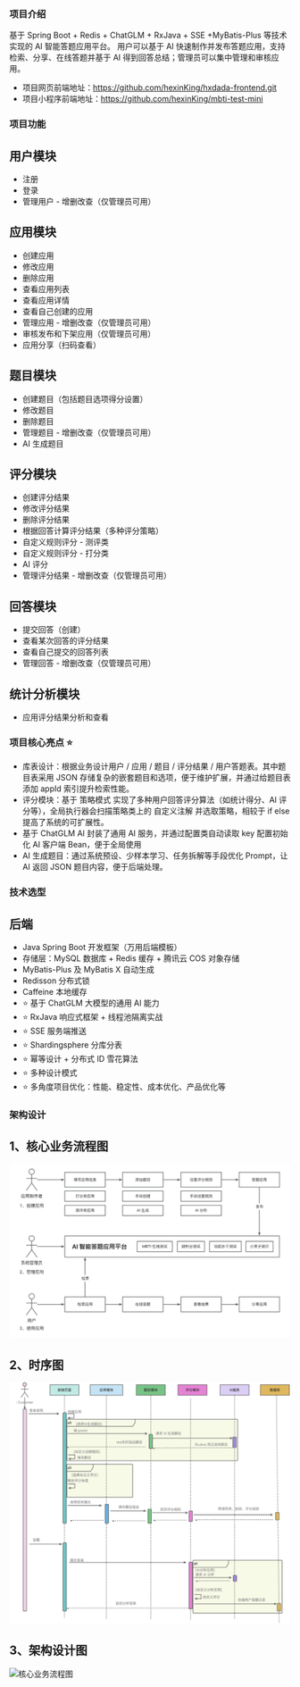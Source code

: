 ### 项目介绍
基于 Spring Boot + Redis + ChatGLM + RxJava + SSE +MyBatis-Plus 等技术实现的 AI 智能答题应用平台。
用户可以基于 AI 快速制作并发布答题应用，支持检索、分享、在线答题并基于 AI 得到回答总结；管理员可以集中管理和审核应用。

- 项目网页前端地址：https://github.com/hexinKing/hxdada-frontend.git
- 项目小程序前端地址：https://github.com/hexinKing/mbti-test-mini

### 项目功能

## 用户模块
- 注册
- 登录
- 管理用户 - 增删改查（仅管理员可用）

## 应用模块
- 创建应用
- 修改应用
- 删除应用
- 查看应用列表
- 查看应用详情
- 查看自己创建的应用
- 管理应用 - 增删改查（仅管理员可用）
- 审核发布和下架应用（仅管理员可用）
- 应用分享（扫码查看）

## 题目模块
- 创建题目（包括题目选项得分设置）
- 修改题目
- 删除题目
- 管理题目 - 增删改查（仅管理员可用）
- AI 生成题目

## 评分模块
- 创建评分结果
- 修改评分结果
- 删除评分结果
- 根据回答计算评分结果（多种评分策略）
- 自定义规则评分 - 测评类
- 自定义规则评分 - 打分类
- AI 评分
- 管理评分结果 - 增删改查（仅管理员可用）

## 回答模块
- 提交回答（创建）
- 查看某次回答的评分结果
- 查看自己提交的回答列表
- 管理回答 - 增删改查（仅管理员可用）

## 统计分析模块
- 应用评分结果分析和查看


### 项目核心亮点 ⭐
- 库表设计：根据业务设计用户 / 应用 / 题目 / 评分结果 / 用户答题表。其中题目表采用 JSON 存储复杂的嵌套题目和选项，便于维护扩展，并通过给题目表添加 appId 索引提升检索性能。
- 评分模块：基于 策略模式 实现了多种用户回答评分算法（如统计得分、AI 评分等），全局执行器会扫描策略类上的 自定义注解 并选取策略，相较于 if else 提高了系统的可扩展性。
- 基于 ChatGLM AI 封装了通用 AI 服务，并通过配置类自动读取 key 配置初始化 AI 客户端 Bean，便于全局使用
- AI 生成题目：通过系统预设、少样本学习、任务拆解等手段优化 Prompt，让 AI 返回 JSON 题目内容，便于后端处理。

### 技术选型

## 后端
- Java Spring Boot 开发框架（万用后端模板）
- 存储层：MySQL 数据库 + Redis 缓存 + 腾讯云 COS 对象存储
- MyBatis-Plus 及 MyBatis X 自动生成
- Redisson 分布式锁
- Caffeine 本地缓存
- ⭐️ 基于 ChatGLM 大模型的通用 AI 能力
- ⭐️ RxJava 响应式框架 + 线程池隔离实战
- ⭐️ SSE 服务端推送
- ⭐️ Shardingsphere 分库分表
- ⭐️ 幂等设计 + 分布式 ID 雪花算法
- ⭐️ 多种设计模式
- ⭐️ 多角度项目优化：性能、稳定性、成本优化、产品优化等

### 架构设计

## 1、核心业务流程图
![核心业务流程图](./readmeimages/核心业务流程图.png)

## 2、时序图
![核心业务流程图](./readmeimages/时序图.png)

## 3、架构设计图
![核心业务流程图](./readmeimages/架构设计图.png)
